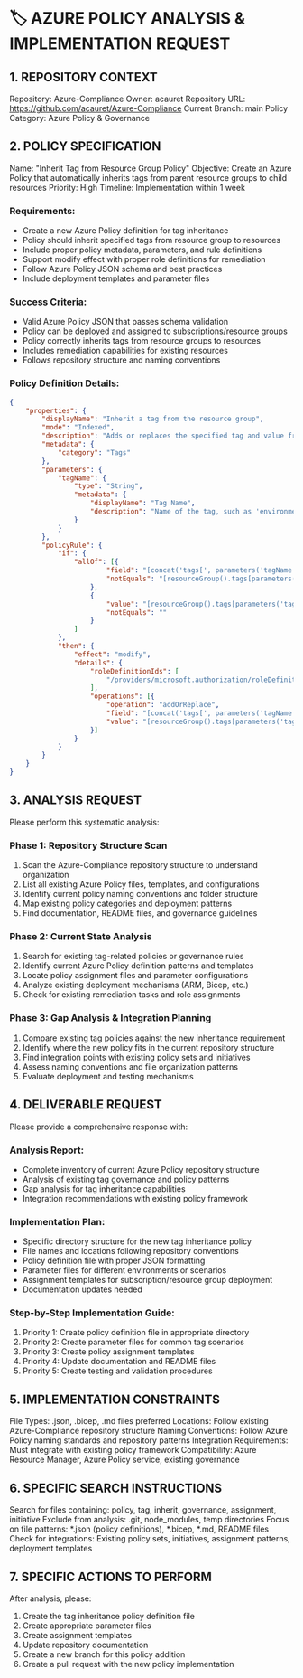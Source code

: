 🏷️ AZURE POLICY ANALYSIS & IMPLEMENTATION REQUEST
===================================================

## 1. REPOSITORY CONTEXT
Repository: Azure-Compliance
Owner: acauret
Repository URL: https://github.com/acauret/Azure-Compliance
Current Branch: main
Policy Category: Azure Policy & Governance

## 2. POLICY SPECIFICATION
Name: "Inherit Tag from Resource Group Policy"
Objective: Create an Azure Policy that automatically inherits tags from parent resource groups to child resources
Priority: High
Timeline: Implementation within 1 week

### Requirements:
- Create a new Azure Policy definition for tag inheritance
- Policy should inherit specified tags from resource group to resources
- Include proper policy metadata, parameters, and rule definitions
- Support modify effect with proper role definitions for remediation
- Follow Azure Policy JSON schema and best practices
- Include deployment templates and parameter files

### Success Criteria:
- Valid Azure Policy JSON that passes schema validation
- Policy can be deployed and assigned to subscriptions/resource groups
- Policy correctly inherits tags from resource groups to resources
- Includes remediation capabilities for existing resources
- Follows repository structure and naming conventions

### Policy Definition Details:
```json
{
    "properties": {
        "displayName": "Inherit a tag from the resource group",
        "mode": "Indexed",
        "description": "Adds or replaces the specified tag and value from the parent resource group when any resource is created or updated. Existing resources can be remediated by triggering a remediation task.",
        "metadata": {
            "category": "Tags"
        },
        "parameters": {
            "tagName": {
                "type": "String",
                "metadata": {
                    "displayName": "Tag Name",
                    "description": "Name of the tag, such as 'environment'"
                }
            }
        },
        "policyRule": {
            "if": {
                "allOf": [{
                        "field": "[concat('tags[', parameters('tagName'), ']')]",
                        "notEquals": "[resourceGroup().tags[parameters('tagName')]]"
                    },
                    {
                        "value": "[resourceGroup().tags[parameters('tagName')]]",
                        "notEquals": ""
                    }
                ]
            },
            "then": {
                "effect": "modify",
                "details": {
                    "roleDefinitionIds": [
                        "/providers/microsoft.authorization/roleDefinitions/b24988ac-6180-42a0-ab88-20f7382dd24c"
                    ],
                    "operations": [{
                        "operation": "addOrReplace",
                        "field": "[concat('tags[', parameters('tagName'), ']')]",
                        "value": "[resourceGroup().tags[parameters('tagName')]]"
                    }]
                }
            }
        }
    }
}
```

## 3. ANALYSIS REQUEST
Please perform this systematic analysis:

### Phase 1: Repository Structure Scan
1. Scan the Azure-Compliance repository structure to understand organization
2. List all existing Azure Policy files, templates, and configurations
3. Identify current policy naming conventions and folder structure
4. Map existing policy categories and deployment patterns
5. Find documentation, README files, and governance guidelines

### Phase 2: Current State Analysis
1. Search for existing tag-related policies or governance rules
2. Identify current Azure Policy definition patterns and templates
3. Locate policy assignment files and parameter configurations
4. Analyze existing deployment mechanisms (ARM, Bicep, etc.)
5. Check for existing remediation tasks and role assignments

### Phase 3: Gap Analysis & Integration Planning
1. Compare existing tag policies against the new inheritance requirement
2. Identify where the new policy fits in the current repository structure
3. Find integration points with existing policy sets and initiatives
4. Assess naming conventions and file organization patterns
5. Evaluate deployment and testing mechanisms

## 4. DELIVERABLE REQUEST
Please provide a comprehensive response with:

### Analysis Report:
- Complete inventory of current Azure Policy repository structure
- Analysis of existing tag governance and policy patterns
- Gap analysis for tag inheritance capabilities
- Integration recommendations with existing policy framework

### Implementation Plan:
- Specific directory structure for the new tag inheritance policy
- File names and locations following repository conventions
- Policy definition file with proper JSON formatting
- Parameter files for different environments or scenarios
- Assignment templates for subscription/resource group deployment
- Documentation updates needed

### Step-by-Step Implementation Guide:
1. Priority 1: Create policy definition file in appropriate directory
2. Priority 2: Create parameter files for common tag scenarios
3. Priority 3: Create policy assignment templates
4. Priority 4: Update documentation and README files
5. Priority 5: Create testing and validation procedures

## 5. IMPLEMENTATION CONSTRAINTS
File Types: .json, .bicep, .md files preferred
Locations: Follow existing Azure-Compliance repository structure
Naming Conventions: Follow Azure Policy naming standards and repository patterns
Integration Requirements: Must integrate with existing policy framework
Compatibility: Azure Resource Manager, Azure Policy service, existing governance

## 6. SPECIFIC SEARCH INSTRUCTIONS
Search for files containing: policy, tag, inherit, governance, assignment, initiative
Exclude from analysis: .git, node_modules, temp directories
Focus on file patterns: *.json (policy definitions), *.bicep, *.md, README files
Check for integrations: Existing policy sets, initiatives, assignment patterns, deployment templates

## 7. SPECIFIC ACTIONS TO PERFORM
After analysis, please:
1. Create the tag inheritance policy definition file
2. Create appropriate parameter files
3. Create assignment templates
4. Update repository documentation
5. Create a new branch for this policy addition
6. Create a pull request with the new policy implementation
